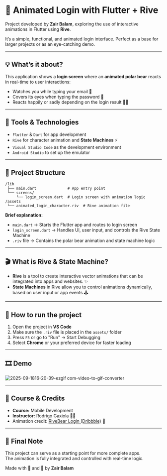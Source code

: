 # 🐻 Animated Login with Flutter + Rive

Project developed by **Zair Balam**, exploring the use of interactive animations in Flutter using **Rive**.  

It’s a simple, functional, and animated login interface. Perfect as a base for larger projects or as an eye-catching demo.  

---

## 💡 What’s it about?  

This application shows a **login screen** where an **animated polar bear** reacts in real-time to user interactions:  

- Watches you while typing your email 👀  
- Covers its eyes when typing the password 🙈  
- Reacts happily or sadly depending on the login result 🎉😢  

---

## 🧰 Tools & Technologies  

- `Flutter` & `Dart` for app development  
- `Rive` for character animation and **State Machines** ⚡  
- `Visual Studio Code` as the development environment  
- `Android Studio` to set up the emulator  

---

## 📁 Project Structure  

```
/lib
 ├── main.dart              # App entry point
 └── screens/
     └── login_screen.dart  # Login screen with animation logic
/assets
 └── animated_login_character.riv  # Rive animation file
```

**Brief explanation:**  
- `main.dart` → Starts the Flutter app and routes to login screen  
- `login_screen.dart` → Handles UI, user input, and controls the Rive State Machine  
- `.riv` file → Contains the polar bear animation and state machine logic  

---

## 🎬 What is Rive & State Machine?  

- **Rive** is a tool to create interactive vector animations that can be integrated into apps and websites. ✨  
- **State Machines** in Rive allow you to control animations dynamically, based on user input or app events 🕹️  

---

## 🚀 How to run the project  

1. Open the project in **VS Code**  
2. Make sure the `.riv` file is placed in the `assets/` folder  
3. Press `F5` or go to "Run" → Start Debugging  
4. Select **Chrome** or your preferred device for faster loading  

---

## 🎞️ Demo  

![2025-09-1816-20-39-ezgif com-video-to-gif-converter](https://github.com/user-attachments/assets/51b09096-5dad-44a1-9143-54217a28b42c)


---

## 📝 Course & Credits  

- **Course:** Mobile Development  
- **Instructor:** Rodrigo Gaxiola 👨‍🏫  
- Animation credit: [RiveBear Login (Dribbble)](https://dribbble.com/shots/22810177-RiveBear-Login-Animated-Polar-Bear-Flutter-Rive-Widget) 🎨  

---

## 📌 Final Note  

This project can serve as a starting point for more complete apps.  
The animation is fully integrated and controlled with real-time logic.  

Made with 🧠 and 🐾 by **Zair Balam**


